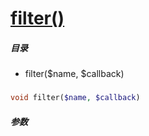 [filter()](http://twinh.github.com/widget/api/filter)
=====================================================



##### 目录
* filter($name, $callback)

### 
```php
void filter($name, $callback)
```

##### 参数

